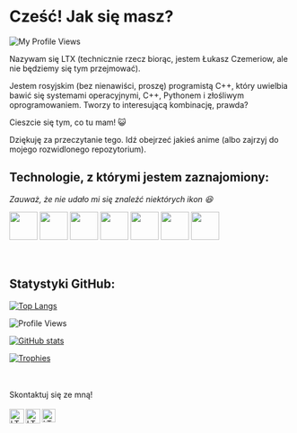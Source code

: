 <h1>Cześć! Jak się masz?</h1>
<p align="left"> <img src=https://komarev.com/ghpvc/?username=LukeChemeriov alt="My Profile Views"> </p>

Nazywam się LTX (technicznie rzecz biorąc, jestem Łukasz Czemeriow, ale nie będziemy się tym przejmować).

Jestem rosyjskim (bez nienawiści, proszę) programistą C++, który uwielbia bawić się systemami operacyjnymi, C++, Pythonem i złośliwym oprogramowaniem. Tworzy to interesującą kombinację, prawda?

Cieszcie się tym, co tu mam! 😺

Dziękuję za przeczytanie tego. Idź obejrzeć jakieś anime (albo zajrzyj do mojego rozwidlonego repozytorium).

<h2>Technologie, z którymi jestem zaznajomiony:</h2> 
<i>Zauważ, że nie udało mi się znaleźć niektórych ikon 😆</i>


<code><a href="https://img.unocero.com/2017/09/creador-cmasmas.jpg" target="_blank"><img height="50" src="https://upload.wikimedia.org/wikipedia/commons/3/35/The_C_Programming_Language_logo.svg"></a></code>
<code><a href="https://www.python.org/" target="_blank"><img height="50" src="https://www.vectorlogo.zone/logos/python/python-ar21.svg"></a></code>
<code><a href="https://www.java.com/en/" target="_blank"><img height="50" src="https://www.vectorlogo.zone/logos/java/java-ar21.svg"></a></code>
<code><a href="https://git-scm.com/" target="_blank"><img height="50" src="https://www.vectorlogo.zone/logos/git-scm/git-scm-ar21.svg"></a></code>
<code><a href="https://www.json.org/" target="_blank"><img height="50" src="https://www.vectorlogo.zone/logos/json/json-ar21.svg"></a></code>
<code><a href="https://www.linux.org/" target="_blank"><img height="50" src="https://www.vectorlogo.zone/logos/gnu_bash/gnu_bash-official.svg"></a></code>
<code><a href="https://www.ubuntu.org/" target="_blank"><img height="50" src="https://www.vectorlogo.zone/logos/ubuntu/ubuntu-ar21.svg"></a></code>
<br>
<br>
<br>
<h2>Statystyki GitHub:</h2>

[![Top Langs](https://github-readme-stats.vercel.app/api/top-langs/?username=LukeChemeriov)](https://github.com/LukeChemeriov)

![Profile Views](https://komarev.com/ghpvc/?username=LukeChemeriov)

[![GitHub stats](https://github-readme-stats.vercel.app/api?username=LukeChemeriov)](https://github.com/LukeChemeriov)

[![Trophies](https://github-profile-trophy.vercel.app/?username=LukeChemeriov&theme=nord)](https://github.com/LukeChemeriov)

<br>
<br>
Skontaktuj się ze mną!
<br>
<br> 
  <a href="mailto:chemeriov@gmail.com" target="_blank">
    <img align="left" alt="LTX - Gmail" width="26px" src="https://www.vectorlogo.zone/logos/gmail/gmail-icon.svg" />
  </a>
  <a href="(http://tiny.cc/NexTwitter" target="_blank">
    <img align="left" alt="LTX - Twitter" width="26px" src="https://www.vectorlogo.zone/logos/twitter/twitter-official.svg" />
  </a>
  <a href="https://LukeChemeriov.github.io/" target="_blank">
    <img align="left" alt="LTX - GitHub Pages" width="24px" src="https://vectorlogo.zone/logos/github/github-icon.svg"  />
  </a>
